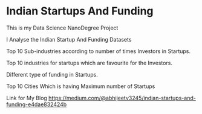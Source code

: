 # Indian Startups And Funding
This is my Data Science NanoDegree Project

I Analyse the Indian Startup And Funding Datasets

Top 10 Sub-industries according to number of times Investors in Startups.

Top 10 industries for startups which are favourite for the Investors.

Different type of funding in Startups.
 
Top 10 Cities Which is having Maximum number of Startups

Link for My Blog https://medium.com/@abhijeetv3245/indian-startups-and-funding-e4dae832424b
